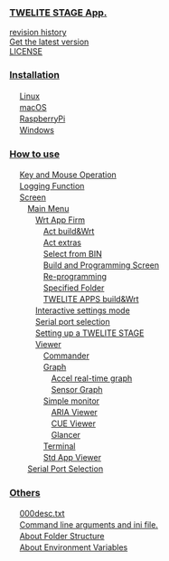 
### [TWELITE STAGE App.](content//README.md)

 [revision history](content//changes.md) <br />
 [Get the latest version](content//get-latest-version.md) <br />
 [LICENSE](content//license.md) <br />

### [Installation](content//install/README.md)

　 [Linux](content//install/linux.md) <br />
　 [macOS](content//install/macos.md) <br />
　 [RaspberryPi](content//install/raspberrypi.md) <br />
　 [Windows](content//install/windows.md) <br />

### [How to use](content//usage/README.md)

　 [Key and Mouse Operation](content//usage/key_mouse.md) <br />
　 [Logging Function](content//usage/logging.md) <br />
　 [Screen](content//usage/screens/README.md) <br />
　　 [Main Menu](content//usage/screens/main_menu/README.md) <br />
　　　 [Wrt App Firm](content//usage/screens/main_menu/firm_prog/README.md) <br />
　　　　 [Act build&Wrt](content//usage/screens/main_menu/firm_prog/act_build.md) <br />
　　　　 [Act extras](content//usage/screens/main_menu/firm_prog/act_extras_build.md) <br />
　　　　 [Select from BIN](content//usage/screens/main_menu/firm_prog/bin.md) <br />
　　　　 [Build and Programming Screen](content//usage/screens/main_menu/firm_prog/build_screen.md) <br />
　　　　 [Re-programming](content//usage/screens/main_menu/firm_prog/re-write.md) <br />
　　　　 [Specified Folder](content//usage/screens/main_menu/firm_prog/specified.md) <br />
　　　　 [TWELITE APPS build&Wrt](content//usage/screens/main_menu/firm_prog/tweapps_build.md) <br />
　　　 [Interactive settings mode](content//usage/screens/main_menu/interactive.md) <br />
　　　 [Serial port selection](content//usage/screens/main_menu/select_serial_port.md) <br />
　　　 [Setting up a TWELITE STAGE](content//usage/screens/main_menu/settings.md) <br />
　　　 [Viewer](content//usage/screens/main_menu/viewer/README.md) <br />
　　　　 [Commander](content//usage/screens/main_menu/viewer/commander.md) <br />
　　　　 [Graph](content//usage/screens/main_menu/viewer/graph/README.md) <br />
　　　　　 [Accel real-time graph](content//usage/screens/main_menu/viewer/graph/graph_mot.md) <br />
　　　　　 [Sensor Graph](content//usage/screens/main_menu/viewer/graph/graph_sns.md) <br />
　　　　 [Simple monitor](content//usage/screens/main_menu/viewer/smpl_mon/README.md) <br />
　　　　　 [ARIA Viewer](content//usage/screens/main_menu/viewer/smpl_mon/aria_viewer.md) <br />
　　　　　 [CUE Viewer](content//usage/screens/main_menu/viewer/smpl_mon/cue_viewer.md) <br />
　　　　　 [Glancer](content//usage/screens/main_menu/viewer/smpl_mon/glancer.md) <br />
　　　　 [Terminal](content//usage/screens/main_menu/viewer/terminal.md) <br />
　　　　 [Std App Viewer](content//usage/screens/main_menu/viewer/twelite81.md) <br />
　　 [Serial Port Selection](content//usage/screens/serial_port_sel.md) <br />

### [Others](content//misc/README.md)

　 [000desc.txt](content//misc/000desc.txt.md) <br />
　 [Command line arguments and ini file.](content//misc/cmdargs_and_ini.md) <br />
　 [About Folder Structure](content//misc/directories.md) <br />
　 [About Environment Variables](content//misc/envvars.md) <br />
